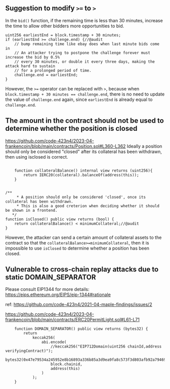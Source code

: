 ## Suggestion to modify `>=` to `>`

In the `bid()` function, if the remaining time is less than 30 minutes, increase the time to allow other bidders more opportunities to bid.

```
uint256 earliestEnd = block.timestamp + 30 minutes;
if (earliestEnd >= challenge.end) {//@audit
    // bump remaining time like ebay does when last minute bids come in
    // An attacker trying to postpone the challenge forever must increase the bid by 0.5%
    // every 30 minutes, or double it every three days, making the attack hard to sustain
    // for a prolonged period of time.
    challenge.end = earliestEnd;
}

```

However, the `>=` operator can be replaced with `>`, because when `block.timestamp + 30 minutes == challenge.end`, there is no need to update the value of `challenge.end` again, since `earliestEnd` is already equal to `challenge.end`.



## The amount in the contract should not be used to determine whether the position is closed
https://github.com/code-423n4/2023-04-frankencoin/blob/main/contracts/Position.sol#L360-L362
Ideally a position should only be considered "closed" after its collateral has been withdrawn, then using isclosed is correct.
```solidity

    function collateralBalance() internal view returns (uint256){
        return IERC20(collateral).balanceOf(address(this));
    }


/**
     * A position should only be considered 'closed', once its collateral has been withdrawn.
     * This is also a good creterion when deciding whether it should be shown in a frontend.
   */
function isClosed() public view returns (bool) {
    return collateralBalance() < minimumCollateral;//@audit  
}
```


However, the attacker can send a certain amount of collateral assets to the contract so that the `collateralBalance>=minimumCollateral`, then it is impossible to use `isClosed` to determine whether a position has been closed.

## Vulnerable to cross-chain replay attacks due to static DOMAIN_SEPARATOR
Please consult EIP1344 for more details: https://eips.ethereum.org/EIPS/eip-1344#rationale

ref: https://github.com/code-423n4/2021-04-maple-findings/issues/2


https://github.com/code-423n4/2023-04-frankencoin/blob/main/contracts/ERC20PermitLight.sol#L61-L71

```solidity
    function DOMAIN_SEPARATOR() public view returns (bytes32) {
        return
            keccak256(
                abi.encode(
                    //keccak256("EIP712Domain(uint256 chainId,address verifyingContract)");
                    bytes32(0x47e79534a245952e8b16893a336b85a3d9ea9fa8c573f3d803afb92a79469218),
                    block.chainid,
                    address(this)
                )
            );
    }
```